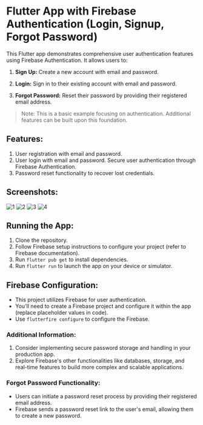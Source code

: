 # Flutter App with Firebase Authentication (Login, Signup, Forgot Password)
This Flutter app demonstrates comprehensive user authentication features using Firebase Authentication. It allows users to:

1. **Sign Up:** Create a new account with email and password.

2. **Login:** Sign in to their existing account with email and password.
3. **Forgot Password:** Reset their password by providing their registered email address.

> Note: This is a basic example focusing on authentication. Additional features can be built upon this foundation.

## Features:

1. User registration with email and password.
2. User login with email and password.
Secure user authentication through Firebase Authentication.
3. Password reset functionality to recover lost credentials.

## Screenshots:
![1](<markdown assets/1.jpeg>)
![2](<markdown assets/2.jpeg>)
![3](<markdown assets/3.jpeg>)
![4](<markdown assets/4.jpeg>)

## Running the App:

1. Clone the repository.
2. Follow Firebase setup instructions to configure your project (refer to Firebase documentation).
3. Run ```flutter pub get``` to install dependencies.
4. Run ```flutter run``` to launch the app on your device or simulator.

## Firebase Configuration:

- This project utilizes Firebase for user authentication.
- You'll need to create a Firebase project and configure it within the app (replace placeholder values in code).
- Use ```flutterfire configure``` to configure the Firebase.

### Additional Information:

1. Consider implementing secure password storage and handling in your production app.
2. Explore Firebase's other functionalities like databases, storage, and real-time features to build more complex and scalable applications.

### Forgot Password Functionality:

- Users can initiate a password reset process by providing their registered email address.
- Firebase sends a password reset link to the user's email, allowing them to create a new password.